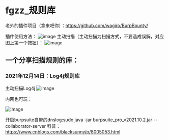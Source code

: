 # fgzz_规则库
老外的插件项目（拿来吧你）：https://github.com/wagiro/BurpBounty/

插件使用方法：
![image](https://user-images.githubusercontent.com/35132751/145958377-cf2daf5c-78ff-4ae8-aad2-6fd24c6ee024.png)
主动扫描（主动扫描为扫描方式，不要造成误解，对应图上第一个按钮）：
![image](https://user-images.githubusercontent.com/35132751/145958686-c422d856-6c9e-4b66-81c3-005fbbb17da0.png)
## 一个分享扫描规则的库：
### 2021年12月14日：Log4j规则库
主动扫描Log4j
![image](https://user-images.githubusercontent.com/35132751/145957731-d31fbc36-c31d-406a-a92e-6f703129ec13.png)

内网也可玩：

![image](https://user-images.githubusercontent.com/35132751/145965510-ba1b51e2-5bd3-4062-966a-6081a723bd9b.png)

开启burpsuite自带的dnslog:sudo java -jar burpsuite_pro_v2021.10.2.jar --collaborator-server
科普：https://www.cnblogs.com/blacksunny/p/8005053.html
